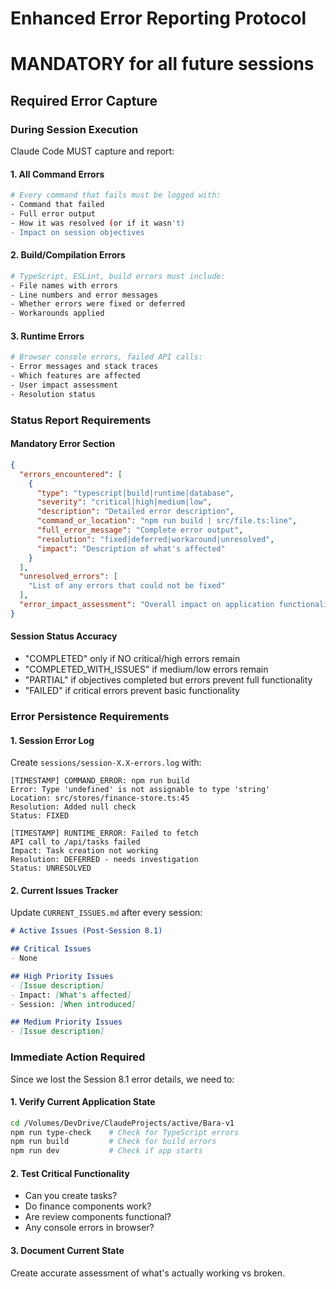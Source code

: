 # Enhanced Error Reporting Protocol
# MANDATORY for all future sessions

## Required Error Capture

### During Session Execution
Claude Code MUST capture and report:

#### 1. All Command Errors
```bash
# Every command that fails must be logged with:
- Command that failed
- Full error output
- How it was resolved (or if it wasn't)
- Impact on session objectives
```

#### 2. Build/Compilation Errors  
```bash
# TypeScript, ESLint, build errors must include:
- File names with errors
- Line numbers and error messages
- Whether errors were fixed or deferred
- Workarounds applied
```

#### 3. Runtime Errors
```bash
# Browser console errors, failed API calls:
- Error messages and stack traces
- Which features are affected
- User impact assessment
- Resolution status
```

### Status Report Requirements

#### Mandatory Error Section
```json
{
  "errors_encountered": [
    {
      "type": "typescript|build|runtime|database",
      "severity": "critical|high|medium|low",
      "description": "Detailed error description",
      "command_or_location": "npm run build | src/file.ts:line",
      "full_error_message": "Complete error output",
      "resolution": "fixed|deferred|workaround|unresolved",
      "impact": "Description of what's affected"
    }
  ],
  "unresolved_errors": [
    "List of any errors that could not be fixed"
  ],
  "error_impact_assessment": "Overall impact on application functionality"
}
```

#### Session Status Accuracy
- "COMPLETED" only if NO critical/high errors remain
- "COMPLETED_WITH_ISSUES" if medium/low errors remain  
- "PARTIAL" if objectives completed but errors prevent full functionality
- "FAILED" if critical errors prevent basic functionality

### Error Persistence Requirements

#### 1. Session Error Log
Create `sessions/session-X.X-errors.log` with:
```
[TIMESTAMP] COMMAND_ERROR: npm run build
Error: Type 'undefined' is not assignable to type 'string'
Location: src/stores/finance-store.ts:45
Resolution: Added null check
Status: FIXED

[TIMESTAMP] RUNTIME_ERROR: Failed to fetch
API call to /api/tasks failed
Impact: Task creation not working
Resolution: DEFERRED - needs investigation
Status: UNRESOLVED
```

#### 2. Current Issues Tracker
Update `CURRENT_ISSUES.md` after every session:
```markdown
# Active Issues (Post-Session 8.1)

## Critical Issues
- None

## High Priority Issues  
- [Issue description]
- Impact: [What's affected]
- Session: [When introduced]

## Medium Priority Issues
- [Issue description]
```

### Immediate Action Required

Since we lost the Session 8.1 error details, we need to:

#### 1. Verify Current Application State
```bash
cd /Volumes/DevDrive/ClaudeProjects/active/Bara-v1
npm run type-check    # Check for TypeScript errors
npm run build         # Check for build errors  
npm run dev           # Check if app starts
```

#### 2. Test Critical Functionality
- Can you create tasks?
- Do finance components work?
- Are review components functional?
- Any console errors in browser?

#### 3. Document Current State
Create accurate assessment of what's actually working vs broken.
